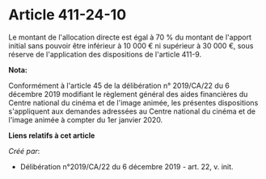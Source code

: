 # Article 411-24-10

Le montant de l'allocation directe est égal à 70 % du montant de l'apport initial sans pouvoir être inférieur à 10 000 € ni
supérieur à 30 000 €, sous réserve de l'application des dispositions de l'article 411-9.

**Nota:**

Conformément à l'article 45 de la délibération n° 2019/CA/22 du 6 décembre 2019 modifiant le règlement général des aides
financières du Centre national du cinéma et de l'image animée, les présentes dispositions s'appliquent aux demandes adressées
au Centre national du cinéma et de l'image animée à compter du 1er janvier 2020.

**Liens relatifs à cet article**

_Créé par_:

  - Délibération n°2019/CA/22 du 6 décembre 2019 - art. 22, v. init.
